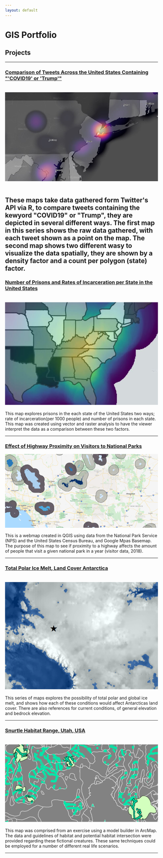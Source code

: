 ```yaml
---
layout: default
---
```


# GIS Portfolio
## Projects
---

### [Comparison of Tweets Across the United States Containing "'COVID19' or 'Trump'"](/projects/Lab6)<br><br>
[<img src="images/screenshotNY.JPG?raw=true"/>](projects/$$$$$.pdf) <br><br>

These maps take data gathered form Twitter's API via R, to compare tweets containing the kewyord "COVID19" or "Trump", they are depicted in several different ways. The first map in this series shows the raw data gathered, with each tweet shown as a point on the map. The second map shows two different wasy to visualize the data spatially, they are shown by a density factor and a count per polygon (state) factor.
---
### [Number of Prisons and Rates of Incarceration per State in the United States](/Project1/index.md)<br><br>
[<img src="Project1/coverphoto.JPG?raw=true"/>](Project1/IncarcUSA1.pdf) <br><br>
This map explores prisons in the each state of the United States two ways; rate of incarceration(per 1000 people) and number of prisons in each state. This map was created using vector and raster analysis to have the viewer interpret the data as a comparison between these two factors.


---
 
 ### [Effect of Highway Proximity on Visitors to National Parks](/projects/WMProj)<br>
 
 [<img src="images/WebMapSS.PNG?raw=true"/>](https://sophiepeet.github.io/webmap/qgis2web_2020_02_19-11_29_49_299210/index.html)
 
This is a webmap created in QGIS using data from the National Park Service (NPS) and the United States Census Bureau, and Google Mpas Basemap. The purpose of this map to see if proximity to a highway affects the amount of people that visit a given national park in a year (visitor data, 2018).
 
 
---

### [Total Polar Ice Melt, Land Cover Antarctica](projects/project2)<br><br>
[<img src="images/map2_antarctica.png?raw=true"/>](projects/AntarcticaMaps.pdf) <br><br>
This series of maps explores the possibility of total polar and global ice melt, and shows how each of these conditions would affect Antarcticas land cover. There are also references for current conditions, of general elevation and bedrock elevation.

---

### [Snurtle Habitat Range, Utah, USA](/projects/project1) <br><br>
[<img src="images/map1_ofawesomeness.png?raw=true"/>](projects/Lab6_Part2.pdf) <br><br>
This map was comprised from an exercise using a model builder in ArcMap. The data and guidelines of habitat and potential habitat intersection were provided regarding these fictional creatures. These same techniques could be employed for a number of different real life scenarios.

---

